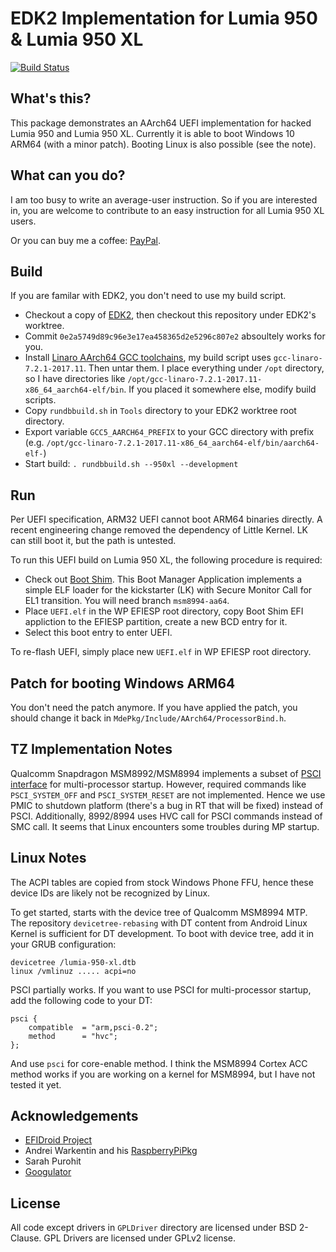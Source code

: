 # EDK2 Implementation for Lumia 950 & Lumia 950 XL
[![Build Status](https://travis-ci.com/imbushuo/Lumia950XLPkg.svg?branch=msm8994)](https://travis-ci.com/imbushuo/Lumia950XLPkg)

## What's this?

This package demonstrates an AArch64 UEFI implementation for hacked Lumia 950 and Lumia 950 XL. 
Currently it is able to boot Windows 10 ARM64 (with a minor patch).
Booting Linux is also possible (see the note).

## What can you do?

I am too busy to write an average-user instruction. So if you are interested in, you are welcome to
contribute to an easy instruction for all Lumia 950 XL users.

Or you can buy me a coffee: [PayPal](https://www.paypal.com/paypalme/imbushuo).

## Build

If you are familar with EDK2, you don't need to use my build script.

- Checkout a copy of [EDK2](https://github.com/tianocore/edk2), then checkout this repository under EDK2's worktree.
- Commit `0e2a5749d89c96e3e17ea458365d2e5296c807e2` absoultely works for you.
- Install [Linaro AArch64 GCC toolchains](http://releases.linaro.org/components/toolchain/binaries/), my build
script uses `gcc-linaro-7.2.1-2017.11`. Then untar them. I place everything under `/opt` directory, so I have 
directories like `/opt/gcc-linaro-7.2.1-2017.11-x86_64_aarch64-elf/bin`. If you placed it somewhere else, modify build
scripts.
- Copy `rundbbuild.sh` in `Tools` directory to your EDK2 worktree root directory.
- Export variable `GCC5_AARCH64_PREFIX` to your GCC directory with prefix (e.g. `/opt/gcc-linaro-7.2.1-2017.11-x86_64_aarch64-elf/bin/aarch64-elf-`)
- Start build: `. rundbbuild.sh --950xl --development`

## Run

Per UEFI specification, ARM32 UEFI cannot boot ARM64 binaries directly. A recent engineering
change removed the dependency of Little Kernel. LK can still boot it, but the path is untested.

To run this UEFI build on Lumia 950 XL, the following procedure is required:

- Check out [Boot Shim](https://github.com/imbushuo/boot-shim). This Boot Manager Application 
implements a simple ELF loader for the kickstarter (LK) with Secure Monitor Call for EL1 transition.
You will need branch `msm8994-aa64`.
- Place `UEFI.elf` in the WP EFIESP root directory, copy Boot Shim EFI appliction
to the EFIESP partition, create a new BCD entry for it.
- Select this boot entry to enter UEFI.

To re-flash UEFI, simply place new `UEFI.elf` in WP EFIESP root directory.

## Patch for booting Windows ARM64

You don't need the patch anymore. If you have applied the patch, you should change it back in 
`MdePkg/Include/AArch64/ProcessorBind.h`.

## TZ Implementation Notes

Qualcomm Snapdragon MSM8992/MSM8994 implements a subset of [PSCI interface](http://infocenter.arm.com/help//topic/com.arm.doc.den0022d/Power_State_Coordination_Interface_PDD_v1_1_DEN0022D.pdf) for multi-processor startup. However, required
commands like `PSCI_SYSTEM_OFF` and `PSCI_SYSTEM_RESET` are not implemented. Hence we use PMIC to shutdown
platform (there's a bug in RT that will be fixed) instead of PSCI. Additionally, 8992/8994 uses HVC call for
PSCI commands instead of SMC call. It seems that Linux encounters some troubles during MP startup. 

## Linux Notes

The ACPI tables are copied from stock Windows Phone FFU, hence these device IDs are likely not be recognized by Linux.

To get started, starts with the device tree of Qualcomm MSM8994 MTP. The repository `devicetree-rebasing` with 
DT content from Android Linux Kernel is sufficient for DT development. To boot with device tree, add it in your
GRUB configuration:
	
	devicetree /lumia-950-xl.dtb
	linux /vmlinuz ..... acpi=no

PSCI partially works. If you want to use PSCI for multi-processor startup, add the following code to your DT:

	psci {
		compatible	= "arm,psci-0.2";
		method		= "hvc";
	};

And use `psci` for core-enable method. I think the MSM8994 Cortex ACC method works if you are working on a kernel
for MSM8994, but I have not tested it yet.

## Acknowledgements

- [EFIDroid Project](http://efidroid.org)
- Andrei Warkentin and his [RaspberryPiPkg](https://github.com/andreiw/RaspberryPiPkg)
- Sarah Purohit
- [Googulator](https://github.com/Googulator/)

## License

All code except drivers in `GPLDriver` directory are licensed under BSD 2-Clause. 
GPL Drivers are licensed under GPLv2 license.
